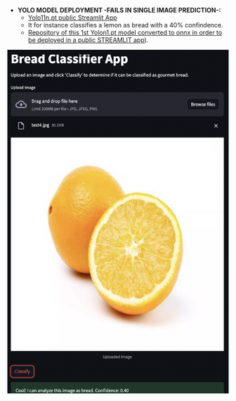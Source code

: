    * **YOLO MODEL DEPLOYMENT -FAILS IN SINGLE IMAGE PREDICTION-:**
     * [Yolo11n.pt public Streamlit App](https://gourmetfoodclassifierv12.streamlit.app/)
     * It for instance classifies a lemon as bread with a 40% confindence.
     * [Repository of this 1st Yolon1.pt model converted to onnx in order to be deployed in a public STREAMLIT app](https://github.com/dianamonroe/gourmetfoodclassifierv1.2)).

![Alt text](static/YoloBadPredictionTest.png)
